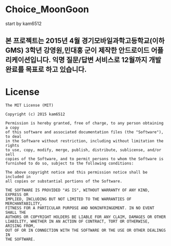 # Choice_MoonGoon
start by kam6512

본 프로젝트는 2015년 4월 경기모바일과학고등학교(이하 GMS) 3학년 강영원,민대홍 군이 제작한 안드로이드 어플리케이션입니다.
익명 질문/답변 서비스로 12월까지 개발 완료를 목표로 하고 있습니다.
---

# License

    The MIT License (MIT)
    
    Copyright (c) 2015 kam6512

    Permission is hereby granted, free of charge, to any person obtaining a copy
    of this software and associated documentation files (the "Software"), to deal
    in the Software without restriction, including without limitation the rights
    to use, copy, modify, merge, publish, distribute, sublicense, and/or sell
    copies of the Software, and to permit persons to whom the Software is
    furnished to do so, subject to the following conditions:

    The above copyright notice and this permission notice shall be included in
    all copies or substantial portions of the Software.

    THE SOFTWARE IS PROVIDED "AS IS", WITHOUT WARRANTY OF ANY KIND, EXPRESS OR
    IMPLIED, INCLUDING BUT NOT LIMITED TO THE WARRANTIES OF MERCHANTABILITY,
    FITNESS FOR A PARTICULAR PURPOSE AND NONINFRINGEMENT. IN NO EVENT SHALL THE
    AUTHORS OR COPYRIGHT HOLDERS BE LIABLE FOR ANY CLAIM, DAMAGES OR OTHER
    LIABILITY, WHETHER IN AN ACTION OF CONTRACT, TORT OR OTHERWISE, ARISING FROM,
    OUT OF OR IN CONNECTION WITH THE SOFTWARE OR THE USE OR OTHER DEALINGS IN
    THE SOFTWARE.
</content>


